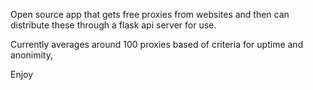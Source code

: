 Open source app that gets free proxies from websites and then can distribute these through a flask api server for use.

Currently averages around 100 proxies based of criteria for uptime and anonimity,

Enjoy
